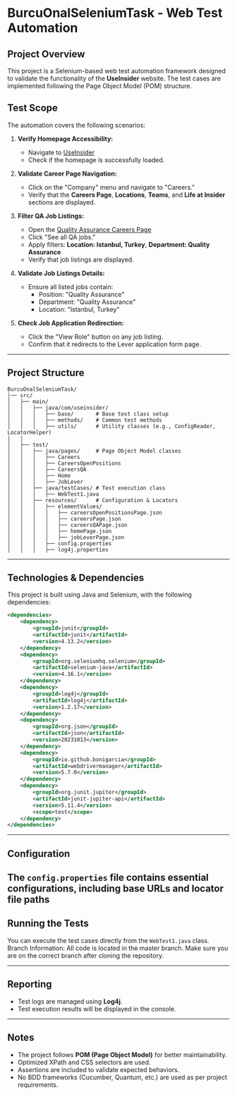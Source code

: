 # BurcuOnalSeleniumTask - Web Test Automation

## Project Overview
This project is a Selenium-based web test automation framework designed to validate the functionality of the **UseInsider** website. The test cases are implemented following the Page Object Model (POM) structure.

## Test Scope
The automation covers the following scenarios:

1. **Verify Homepage Accessibility:**
   - Navigate to [UseInsider](https://useinsider.com/)
   - Check if the homepage is successfully loaded.

2. **Validate Career Page Navigation:**
   - Click on the "Company" menu and navigate to "Careers."
   - Verify that the **Careers Page**, **Locations**, **Teams**, and **Life at Insider** sections are displayed.

3. **Filter QA Job Listings:**
   - Open the [Quality Assurance Careers Page](https://useinsider.com/careers/quality-assurance/)
   - Click "See all QA jobs."
   - Apply filters: **Location: Istanbul, Turkey**, **Department: Quality Assurance**
   - Verify that job listings are displayed.

4. **Validate Job Listings Details:**
   - Ensure all listed jobs contain:
     - Position: "Quality Assurance"
     - Department: "Quality Assurance"
     - Location: "Istanbul, Turkey"

5. **Check Job Application Redirection:**
   - Click the "View Role" button on any job listing.
   - Confirm that it redirects to the Lever application form page.

---

## Project Structure
```
BurcuOnalSeleniumTask/
│── src/
│   ├── main/
│   │   ├── java/com/useinsider/
│   │   │   ├── base/       # Base test class setup
│   │   │   ├── methods/    # Common test methods
│   │   │   ├── utils/      # Utility classes (e.g., ConfigReader, LocatorHelper)
│   │
│   ├── test/
│   │   ├── java/pages/     # Page Object Model classes
│   │   │   ├── Careers
│   │   │   ├── CareersOpenPositions
│   │   │   ├── CareersQA
│   │   │   ├── Home
│   │   │   ├── JobLever
│   │   ├── java/testCases/ # Test execution class
│   │   │   ├── WebTest1.java
│   │   ├── resources/      # Configuration & Locators
│   │   │   ├── elementValues/
│   │   │   │   ├── careersOpenPositionsPage.json
│   │   │   │   ├── careersPage.json
│   │   │   │   ├── careersQAPage.json
│   │   │   │   ├── homePage.json
│   │   │   │   ├── jobLeverPage.json
│   │   │   ├── config.properties
│   │   │   ├── log4j.properties
```

---

## Technologies & Dependencies
This project is built using Java and Selenium, with the following dependencies:

```xml
<dependencies>
    <dependency>
        <groupId>junit</groupId>
        <artifactId>junit</artifactId>
        <version>4.13.2</version>
    </dependency>
    <dependency>
        <groupId>org.seleniumhq.selenium</groupId>
        <artifactId>selenium-java</artifactId>
        <version>4.16.1</version>
    </dependency>
    <dependency>
        <groupId>log4j</groupId>
        <artifactId>log4j</artifactId>
        <version>1.2.17</version>
    </dependency>
    <dependency>
        <groupId>org.json</groupId>
        <artifactId>json</artifactId>
        <version>20231013</version>
    </dependency>
    <dependency>
        <groupId>io.github.bonigarcia</groupId>
        <artifactId>webdrivermanager</artifactId>
        <version>5.7.0</version>
    </dependency>
    <dependency>
        <groupId>org.junit.jupiter</groupId>
        <artifactId>junit-jupiter-api</artifactId>
        <version>5.11.4</version>
        <scope>test</scope>
    </dependency>
</dependencies>
```

---
## Configuration
The `config.properties` file contains essential configurations, including base URLs and locator file paths
---

## Running the Tests
You can execute the test cases directly from the `WebTest1.java` class.
Branch Information: All code is located in the master branch. Make sure you are on the correct branch after cloning the repository.

---

## Reporting
- Test logs are managed using **Log4j**.
- Test execution results will be displayed in the console.

---

## Notes
- The project follows **POM (Page Object Model)** for better maintainability.
- Optimized XPath and CSS selectors are used.
- Assertions are included to validate expected behaviors.
- No BDD frameworks (Cucumber, Quantum, etc.) are used as per project requirements.

